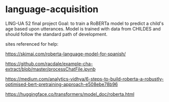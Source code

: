 # language-acquisition
LING-UA 52 final project
Goal: to train a RoBERTa model to predict a child's age based upon utterances. Model is trained with data from CHILDES and should follow the standard path of development.


sites referenced for help:

https://skimai.com/roberta-language-model-for-spanish/

https://github.com/racdale/example-cha-extract/blob/master/processChatFile.ipynb

https://medium.com/analytics-vidhya/6-steps-to-build-roberta-a-robustly-optimised-bert-pretraining-approach-e508ebe78b96

https://huggingface.co/transformers/model_doc/roberta.html
